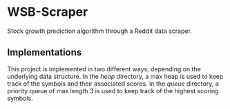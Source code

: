 # WSB-Scraper

Stock growth prediction algorithm through a Reddit data scraper.

## Implementations

This project is implemented in two different ways, depending on the underlying data structure. In the _heap_ directory, a max heap is used to keep track of the symbols and their associated scores. In the _queue_ directory, a priority queue of max length 3 is used to keep track of the highest scoring symbols.
